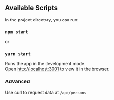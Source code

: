 ## Available Scripts

In the project directory, you can run:

### `npm start`
or
### `yarn start`

Runs the app in the development mode.<br />
Open [http://localhost:3001](http://localhost:3001) to view it in the browser.

### Advanced 

Use curl to request data at `/api/persons`
